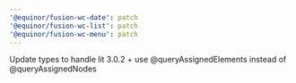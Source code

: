 ```yaml
---
'@equinor/fusion-wc-date': patch
'@equinor/fusion-wc-list': patch
'@equinor/fusion-wc-menu': patch
---
```


Update types to handle lit 3.0.2 + use @queryAssignedElements instead of @queryAssignedNodes
